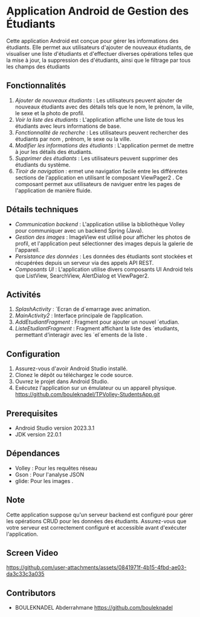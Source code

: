 # Application Android de Gestion des Étudiants

Cette application Android est conçue pour gérer les informations des étudiants. Elle permet aux utilisateurs d'ajouter de nouveaux étudiants, de visualiser une liste d'étudiants et d'effectuer diverses opérations telles que la mise à jour, la suppression des d'étudiants, ainsi que le filtrage par tous les champs des étudiants

## Fonctionnalités

1. *Ajouter de nouveaux étudiants* : Les utilisateurs peuvent ajouter de nouveaux étudiants avec des détails tels que le nom, le prénom, la ville, le sexe et la photo de profil.
2. *Voir la liste des étudiants* : L'application affiche une liste de tous les étudiants avec leurs informations de base.
3. *Fonctionnalité de recherche* : Les utilisateurs peuvent rechercher des étudiants par nom , prénom, le sexe ou la ville.
4. *Modifier les informations des étudiants* : L'application permet de mettre à jour les détails des étudiants.
5. *Supprimer des étudiants* : Les utilisateurs peuvent supprimer des étudiants du système.
6. *Tiroir de navigation* : ermet une navigation facile entre les différentes sections de l'application en utilisant le composant ViewPager2 . Ce composant permet aux utilisateurs de naviguer entre les pages de l'application de manière fluide.

## Détails techniques

- *Communication backend* : L'application utilise la bibliothèque Volley pour communiquer avec un backend Spring (Java).
- *Gestion des images* : ImageView est utilisé pour afficher les photos de profil, et l'application peut sélectionner des images depuis la galerie de l'appareil.
- *Persistance des données* : Les données des étudiants sont stockées et récupérées depuis un serveur via des appels API REST.
- *Composants UI* : L'application utilise divers composants UI Android tels que ListView, SearchView, AlertDialog et ViewPager2.

## Activités

1. *SplashActivity* : ´Ecran de d´emarrage avec animation.
2. *MainActivity2* : Interface principale de l’application.
3. *AddEtudiantFragment* : Fragment pour ajouter un nouvel ´etudian.
4. *ListeEtudiantFragment* : Fragment affichant la liste des ´etudiants, permettant d’interagir avec les ´el´ements de la liste .

## Configuration

1. Assurez-vous d'avoir Android Studio installé.
2. Clonez le dépôt ou téléchargez le code source.
3. Ouvrez le projet dans Android Studio.
4. Exécutez l'application sur un émulateur ou un appareil physique.
   https://github.com/bouleknadel/TPVolley-StudentsApp.git
   
## Prerequisites
- Android Studio version 2023.3.1
- JDK version 22.0.1


## Dépendances

- Volley : Pour les requêtes réseau
- Gson : Pour l'analyse JSON
- glide: Pour les images .

## Note
Cette application suppose qu'un serveur backend est configuré pour gérer les opérations CRUD pour les données des étudiants. Assurez-vous que votre serveur est correctement configuré et accessible avant d'exécuter l'application.

## Screen Video
https://github.com/user-attachments/assets/0841971f-4b15-4fbd-ae03-da3c33c3a035

## Contributors
- BOULEKNADEL Abderrahmane https://github.com/bouleknadel
